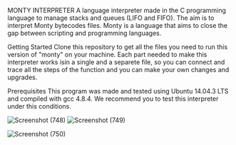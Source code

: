 MONTY INTERPRETER
A language interpreter made in the C programming language to manage stacks and queues (LIFO and FIFO).
The aim is to interpret Monty bytecodes files.
Monty is a language that aims to close the gap between scripting and programming languages.



Getting Started
Clone this repository to get all the files you need to run this version of "monty" on your machine.
Each part needed to make this interpreter works isin a single and a separete file, so you can connect and trace all the steps of the function         and you can make your own changes and upgrades.



Prerequisites
This program was made and tested using Ubuntu 14.04.3 LTS and compiled with gcc 4.8.4. We recommend you to test this interpreter under this conditions.



![Screenshot (748)](https://user-images.githubusercontent.com/78503550/207926838-19d45b6e-2799-4659-92a5-e32439ae02e6.png)
![Screenshot (749)](https://user-images.githubusercontent.com/78503550/207927148-394d7788-3317-42ab-8422-416cef5f1dd3.png)



![Screenshot (750)](https://user-images.githubusercontent.com/78503550/207926735-58fd921e-d4f3-4f58-97ba-20374cc8a8e5.png)
